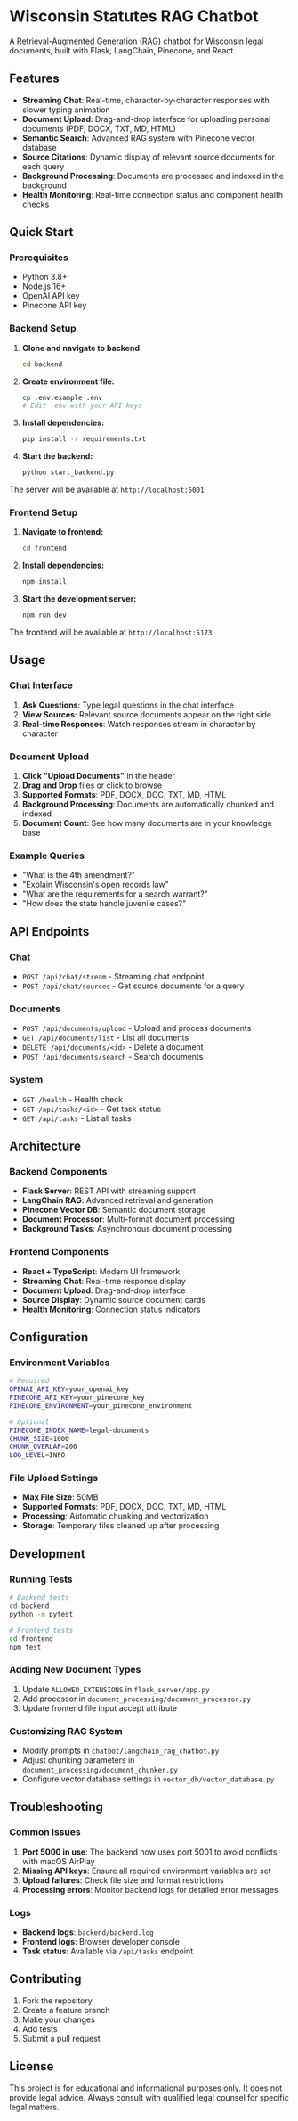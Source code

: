 # Wisconsin Statutes RAG Chatbot

A Retrieval-Augmented Generation (RAG) chatbot for Wisconsin legal documents, built with Flask, LangChain, Pinecone, and React.

## Features

- **Streaming Chat**: Real-time, character-by-character responses with slower typing animation
- **Document Upload**: Drag-and-drop interface for uploading personal documents (PDF, DOCX, TXT, MD, HTML)
- **Semantic Search**: Advanced RAG system with Pinecone vector database
- **Source Citations**: Dynamic display of relevant source documents for each query
- **Background Processing**: Documents are processed and indexed in the background
- **Health Monitoring**: Real-time connection status and component health checks

## Quick Start

### Prerequisites

- Python 3.8+
- Node.js 16+
- OpenAI API key
- Pinecone API key

### Backend Setup

1. **Clone and navigate to backend:**
   ```bash
   cd backend
   ```

2. **Create environment file:**
   ```bash
   cp .env.example .env
   # Edit .env with your API keys
   ```

3. **Install dependencies:**
   ```bash
   pip install -r requirements.txt
   ```

4. **Start the backend:**
   ```bash
   python start_backend.py
   ```

The server will be available at `http://localhost:5001`

### Frontend Setup

1. **Navigate to frontend:**
   ```bash
   cd frontend
   ```

2. **Install dependencies:**
   ```bash
   npm install
   ```

3. **Start the development server:**
   ```bash
   npm run dev
   ```

The frontend will be available at `http://localhost:5173`

## Usage

### Chat Interface

1. **Ask Questions**: Type legal questions in the chat interface
2. **View Sources**: Relevant source documents appear on the right side
3. **Real-time Responses**: Watch responses stream in character by character

### Document Upload

1. **Click "Upload Documents"** in the header
2. **Drag and Drop** files or click to browse
3. **Supported Formats**: PDF, DOCX, DOC, TXT, MD, HTML
4. **Background Processing**: Documents are automatically chunked and indexed
5. **Document Count**: See how many documents are in your knowledge base

### Example Queries

- "What is the 4th amendment?"
- "Explain Wisconsin's open records law"
- "What are the requirements for a search warrant?"
- "How does the state handle juvenile cases?"

## API Endpoints

### Chat
- `POST /api/chat/stream` - Streaming chat endpoint
- `POST /api/chat/sources` - Get source documents for a query

### Documents
- `POST /api/documents/upload` - Upload and process documents
- `GET /api/documents/list` - List all documents
- `DELETE /api/documents/<id>` - Delete a document
- `POST /api/documents/search` - Search documents

### System
- `GET /health` - Health check
- `GET /api/tasks/<id>` - Get task status
- `GET /api/tasks` - List all tasks

## Architecture

### Backend Components

- **Flask Server**: REST API with streaming support
- **LangChain RAG**: Advanced retrieval and generation
- **Pinecone Vector DB**: Semantic document storage
- **Document Processor**: Multi-format document processing
- **Background Tasks**: Asynchronous document processing

### Frontend Components

- **React + TypeScript**: Modern UI framework
- **Streaming Chat**: Real-time response display
- **Document Upload**: Drag-and-drop interface
- **Source Display**: Dynamic source document cards
- **Health Monitoring**: Connection status indicators

## Configuration

### Environment Variables

```bash
# Required
OPENAI_API_KEY=your_openai_key
PINECONE_API_KEY=your_pinecone_key
PINECONE_ENVIRONMENT=your_pinecone_environment

# Optional
PINECONE_INDEX_NAME=legal-documents
CHUNK_SIZE=1000
CHUNK_OVERLAP=200
LOG_LEVEL=INFO
```

### File Upload Settings

- **Max File Size**: 50MB
- **Supported Formats**: PDF, DOCX, DOC, TXT, MD, HTML
- **Processing**: Automatic chunking and vectorization
- **Storage**: Temporary files cleaned up after processing

## Development

### Running Tests

```bash
# Backend tests
cd backend
python -m pytest

# Frontend tests
cd frontend
npm test
```

### Adding New Document Types

1. Update `ALLOWED_EXTENSIONS` in `flask_server/app.py`
2. Add processor in `document_processing/document_processor.py`
3. Update frontend file input accept attribute

### Customizing RAG System

- Modify prompts in `chatbot/langchain_rag_chatbot.py`
- Adjust chunking parameters in `document_processing/document_chunker.py`
- Configure vector database settings in `vector_db/vector_database.py`

## Troubleshooting

### Common Issues

1. **Port 5000 in use**: The backend now uses port 5001 to avoid conflicts with macOS AirPlay
2. **Missing API keys**: Ensure all required environment variables are set
3. **Upload failures**: Check file size and format restrictions
4. **Processing errors**: Monitor backend logs for detailed error messages

### Logs

- **Backend logs**: `backend/backend.log`
- **Frontend logs**: Browser developer console
- **Task status**: Available via `/api/tasks` endpoint

## Contributing

1. Fork the repository
2. Create a feature branch
3. Make your changes
4. Add tests
5. Submit a pull request

## License

This project is for educational and informational purposes only. It does not provide legal advice. Always consult with qualified legal counsel for specific legal matters.
